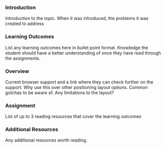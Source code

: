 ### Introduction
Introduction to the topic. When it was introduced, the problems it was created to address


### Learning Outcomes
List any learning outcomes here in bullet point format. Knowledge the student should have a better understanding of once they have read through the assignments.


### Overview
Current browser support and a link where they can check further on the support.
Why use this over other positioning layout options.
Common gotchas to be aware of.
Any limitations to the layout?


### Assignment
List of up to 3 reading resources that cover the learning outcomes


### Additional Resources
Any additional resources worth reading.